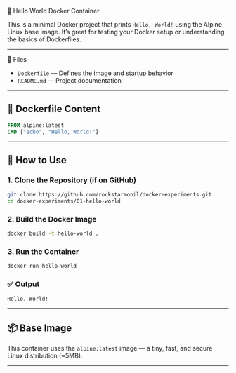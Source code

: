 🐳 Hello World Docker Container

This is a minimal Docker project that prints `Hello, World!` using the Alpine Linux base image. It’s great for testing your Docker setup or understanding the basics of Dockerfiles.

---

📁 Files

- `Dockerfile` — Defines the image and startup behavior
- `README.md` — Project documentation

---

## 🧱 Dockerfile Content

```Dockerfile
FROM alpine:latest
CMD ["echo", "Hello, World!"]
````

---

## 🚀 How to Use

### 1. Clone the Repository (if on GitHub)

```bash
git clone https://github.com/rockstarmonil/docker-experiments.git
cd docker-experiments/01-hello-world
```

### 2. Build the Docker Image

```bash
docker build -t hello-world .
```

### 3. Run the Container

```bash
docker run hello-world
```

### ✅ Output

```bash
Hello, World!
```

---

## 📦 Base Image

This container uses the `alpine:latest` image — a tiny, fast, and secure Linux distribution (\~5MB).

---
